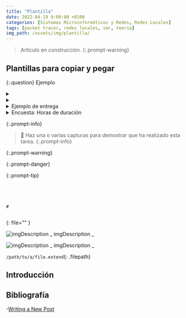 ```yaml
---
title: "Plantilla"
date: 2022-04-19 9:00:00 +0100
categories: [Sistemas Microinformáticos y Redes, Redes Locales]
tags: [packet tracer, redes locales, smr, teoría]
img_path: /assets/img/plantilla/
---
```


> Artículo en construcción.
{:.prompt-warning}

## Plantillas para copiar y pegar

{:.question}
Ejemplo

<details class="card mb-2">
  <summary class="card-header question"></summary>
  <div class="card-body" markdown="1">



<!-- Comentario para que no se descuajeringue la cosa -->
  </div>
</details>

<details class="card mb-2">
  <summary class="card-header question" markdown="1">



  </summary>
  <div class="card-body" markdown="1">



<!-- Comentario para que no se descuajeringue la cosa -->
  </div>
</details>

<details class="card mb-2">
  <summary class="card-header">Ejemplo de entrega</summary>
  <div class="card-body" markdown="1">



<!-- Comentario para que no se descuajeringue la cosa -->
  </div>
</details>

<details class="card mb-2">
  <summary class="card-header">Encuesta: Horas de duración</summary>
  <div class="card-body" markdown="1">



<!-- Comentario para que no se descuajeringue la cosa -->
  </div>
</details>

> 
{:.prompt-info}

> 📸 Haz una o varias capturas para demostrar que ha realizado esta tarea.
{:.prompt-info}

> 
{:.prompt-warning}

> 
{:.prompt-danger}

> 
{:.prompt-tip}

```html
```

```java
```

```javascript
```

```xml
```

```console
#
```

```
```
{: file="" }

![imgDescription](/assets/img/ejemplo/ejemplo.png)
_ imgDescription _

![imgDescription](ejemplo.png)
_ imgDescription _

`/path/to/a/file.extend`{: .filepath}

## Introducción


## Bibliografía

-[Writing a New Post](https://chirpy.cotes.page/posts/write-a-new-post/)